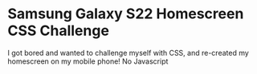 # Samsung Galaxy S22 Homescreen CSS Challenge
I got bored and wanted to challenge myself with CSS, and re-created my homescreen on my mobile phone! No Javascript
